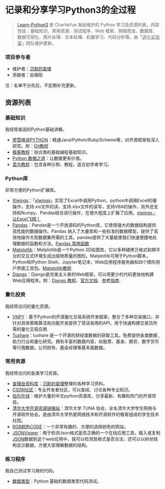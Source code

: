 # 记录和分享学习Python3的全过程
>[Learn-Python3](https://github.com/ZlphaCharlie/Learn_Python3/) 是 CharlieYue 发起维护的 Python 学习及资源列表，内容包括：基础知识、常用资源、测试程序、Web 框架、网络爬虫、数据库、数据可视化、图片处理、文本处理、机器学习、代码分析等。由「<u>造化实验室</u>」团队维护更新。

### 项目参与者
- 维护者：[沉默的查理](https://github.com/zlphacharlie)
- 贡献者：岳璨阳

注：名单不分先后，不定期补充更新。

## 资源列表

### 基础知识

我经常查阅的Python基础讲解。

- [廖雪峰讲PYTHON](https://www.liaoxuefeng.com/wiki/1016959663602400)：精通Java/Python/Ruby/Scheme等，对开源框架有深入研究。附：[Git教程](https://www.liaoxuefeng.com/wiki/896043488029600)
- [极客教程](https://geek-docs.com/)：综合类的基础编程基础知识。
- [Python 数据之道](http://liyangbit.com/)：让数据更有价值。
- [菜鸟教程](https://www.runoob.com/)：包含各种示例、教程，适合初学者学习。

### Python库

非常方便的Python扩展库。

- [Xlwings](https://www.xlwings.org/)：「<u>xlwings</u>」实现了Excel中调用Python，python中调用Excel的骚操作，支持.xls文件的读，支持.xlsx文件的读写，支持VBA的操作，另外还支持和Numpy、Pandas结合进行操作，在很大程度上扩展了应用。[xlwings - 让Excel飞翔！](https://docs.xlwings.org/zh_CN/latest/index.html)
- [Pandas](https://pandas.pydata.org/)：Pandas是一个开放源码的Python库，它使用强大的数据结构提供高性能的数据操作。Pandas 纳入了大量库和一些标准的数据模型，提供了高效地操作大型数据集所需的工具。pandas提供了大量能使我们快速便捷地处理数据的函数和方法。[Pandas 常用函数](https://geek-docs.com/pandas/pandas-function/pandas-function.html)
- [Matplotlib](https://matplotlib.net/)：Matplotlib是一个Python 2D绘图库，它以多种硬拷贝格式和跨平台的交互式环境生成出版物质量的图形。Matplotlib可用于Python脚本，Python和IPython Shell，Jupyter笔记本，Web应用程序服务器和四个图形用户界面工具包。[Matplotlib教程](http://c.biancheng.net/matplotlib/)
- [Django](https://www.djangoproject.com/)：Django是完美主义者的Web框架，可以用更少的代码更快地构建Web应用程序。附：[Django 教程](https://www.runoob.com/django/django-tutorial.html)、[官方文档](https://docs.djangoproject.com/zh-hans/4.1/)、[参考指南](https://docs.djangoproject.com/zh-hans/4.1/topics/).

### 量化投资

我经常访问的量化资源。

- [VNPY](https://github.com/vnpy/vnpy)：基于Python的开源量化交易系统开发框架，整合了多种交易接口，并针对具体策略算法和功能开发提供了简洁易用的API，用于快速构建交易员所需的量化交易应用.
- [Tushare](https://tushare.pro/)：tushare 是一个开源的财经类数据的获取工具。免费提供各类数据 , 助力行业和量化研究。拥有丰富的数据内容，如股票、基金、期货、数字货币等行情数据，公司财务、基金经理等基本面数据。

### 常用资源

我经常访问的各类学习资源。

- [查理岳资料库](https://github.com/zlphacharlie/Learn_Python3/tree/main/information)：<u>沉默的查理</u>整理的各种学习资料。
- [CSDN社区](https://www.csdn.net/)：专业开发者社区，可以查阅、讨论各种专业知识。
- [伯乐在线](https://github.com/jobbole)：维护大量的中文python资源库，分享最新、有趣和热门的开源项目。
- [清华大学开源资源镜像站](https://mirrors.tuna.tsinghua.edu.cn/)：清华大学 TUNA 协会，全名清华大学学生网络与开源软件协会，是由清华大学热爱网络技术和开源软件的极客组成的学生技术社团。
- [RGB颜色CODE](https://rgb.to/)：一个非常有趣的、方便的选择颜色的网站。
- [JSONViewer](http://jsonviewer.stack.hu/)：用于检测Json格式是否正确的一个在线应用工具，输入或复制<u>JSON</u>数据到这个web应用中，就可以检测其格式是否合法，还可以以树状结构显示数据，方便大家理解数据的结构。

### 练习程序

我自己测试学习用的代码。

- [数据类型](https://github.com/zlphacharlie/Learn_Python3/blob/main/tutorials/datatype.py)：Python 基础的数据类型代码测试。
